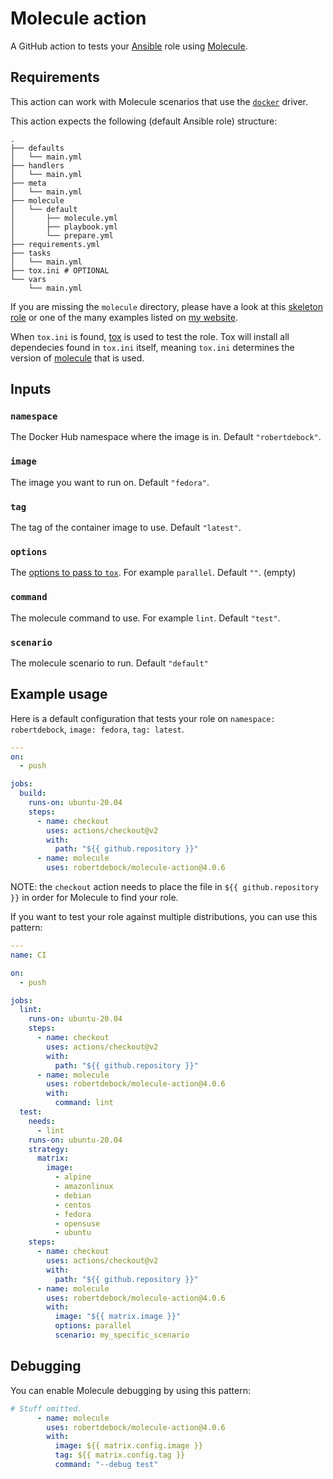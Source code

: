 # Molecule action

A GitHub action to tests your [Ansible](https://www.ansible.com/) role using [Molecule](https://molecule.readthedocs.io/en/stable/).

## Requirements

This action can work with Molecule scenarios that use the [`docker`](https://molecule.readthedocs.io/en/latest/configuration.html#docker) driver.

This action expects the following (default Ansible role) structure:
```
.
├── defaults
│   └── main.yml
├── handlers
│   └── main.yml
├── meta
│   └── main.yml
├── molecule
│   └── default
│       ├── molecule.yml
│       ├── playbook.yml
│       └── prepare.yml
├── requirements.yml
├── tasks
│   └── main.yml
├── tox.ini # OPTIONAL
└── vars
    └── main.yml
```

If you are missing the `molecule` directory, please have a look at this [skeleton role](https://github.com/robertdebock/ansible-role-skeleton) or one of the many examples listed on [my website](https://robertdebock.nl/).

When `tox.ini` is found, [tox](https://tox.readthedocs.io/en/latest/) is used to test the role. Tox will install all dependecies found in `tox.ini` itself, meaning `tox.ini` determines the version of [molecule](https://molecule.readthedocs.io/en/latest/) that is used.

## Inputs

### `namespace`

The Docker Hub namespace where the image is in. Default `"robertdebock"`.

### `image`

The image you want to run on. Default `"fedora"`.

### `tag`

The tag of the container image to use. Default `"latest"`.

### `options`

The [options to pass to `tox`](https://tox.readthedocs.io/en/latest/config.html#tox). For example `parallel`. Default `""`. (empty)

### `command`

The molecule command to use. For example `lint`. Default `"test"`.

### `scenario`

The molecule scenario to run. Default `"default"`

## Example usage

Here is a default configuration that tests your role on `namespace: robertdebock`, `image: fedora`, `tag: latest`.

```yaml
---
on:
  - push

jobs:
  build:
    runs-on: ubuntu-20.04
    steps:
      - name: checkout
        uses: actions/checkout@v2
        with:
          path: "${{ github.repository }}"
      - name: molecule
        uses: robertdebock/molecule-action@4.0.6
```

NOTE: the `checkout` action needs to place the file in `${{ github.repository }}` in order for Molecule to find your role.

If you want to test your role against multiple distributions, you can use this pattern:

```yaml
---
name: CI

on:
  - push

jobs:
  lint:
    runs-on: ubuntu-20.04
    steps:
      - name: checkout
        uses: actions/checkout@v2
        with:
          path: "${{ github.repository }}"
      - name: molecule
        uses: robertdebock/molecule-action@4.0.6
        with:
          command: lint
  test:
    needs:
      - lint
    runs-on: ubuntu-20.04
    strategy:
      matrix:
        image:
          - alpine
          - amazonlinux
          - debian
          - centos
          - fedora
          - opensuse
          - ubuntu
    steps:
      - name: checkout
        uses: actions/checkout@v2
        with:
          path: "${{ github.repository }}"
      - name: molecule
        uses: robertdebock/molecule-action@4.0.6
        with:
          image: "${{ matrix.image }}"
          options: parallel
          scenario: my_specific_scenario
```

## Debugging

You can enable Molecule debugging by using this pattern:

```yaml
# Stuff omitted.
      - name: molecule
        uses: robertdebock/molecule-action@4.0.6
        with:
          image: ${{ matrix.config.image }}
          tag: ${{ matrix.config.tag }}
          command: "--debug test"
```
